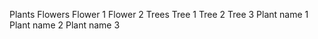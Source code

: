 Plants
Flowers
Flower 1
Flower 2
Trees
Tree 1
Tree 2
Tree 3
Plant name 1
Plant name 2 
Plant name 3

